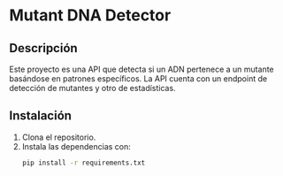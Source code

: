 # Mutant DNA Detector

## Descripción

Este proyecto es una API que detecta si un ADN pertenece a un mutante basándose en patrones específicos. La API cuenta con un endpoint de detección de mutantes y otro de estadísticas.

## Instalación

1. Clona el repositorio.
2. Instala las dependencias con:
   ```bash
   pip install -r requirements.txt
   ```
